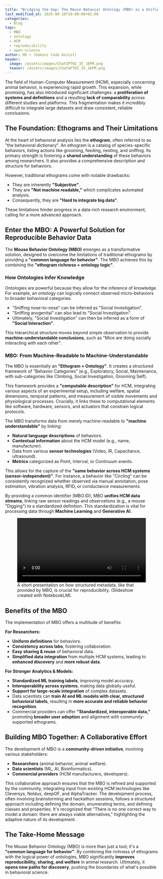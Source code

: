 ```yaml
---
title: "Bridging the Gap: The Mouse Behavior Ontology (MBO) as a Unified Language for Behavioral Research"
last_modified_at: 2025-09-10T10:00:00+02:00
categories:
  - Blog
tags:
  - MBO
  - ontology
  - HCM
  - reproducibility
  - open-science
author: HD + (Gemini Code Assist)
header:
  image: /assets/images/ChatGPT02_35_16PM.png
  teaser: /assets/images/ChatGPT02_35_16PM.png
---
```


The field of Human-Computer Measurement (HCM), especially concerning animal behavior, is experiencing rapid growth. This expansion, while promising, has also introduced significant challenges: a **proliferation of systems and definitions** and a resulting **lack of comparability** across different studies and platforms. This fragmentation makes it incredibly difficult to integrate large datasets and draw consistent, reliable conclusions.

## The Foundation: Ethograms and Their Limitations

At the heart of behavioral analysis lies the **ethogram**, often referred to as "the behavioral dictionary". An ethogram is a catalog of species-specific behaviors, listing actions like grooming, feeding, nesting, and sniffing. Its primary strength is fostering a **shared understanding** of these behaviors among researchers. It also provides a comprehensive description and structure for behaviors.

However, traditional ethograms come with notable drawbacks:
*   They are inherently **"Subjective"**.
*   They are **"Not machine readable,"** which complicates automated analysis.
*   Consequently, they are **"Hard to integrate big data"**.

These limitations hinder progress in a data-rich research environment, calling for a more advanced approach.

## Enter the MBO: A Powerful Solution for Reproducible Behavior Data

The **Mouse Behavior Ontology (MBO)** emerges as a transformative solution, designed to overcome the limitations of traditional ethograms by providing a **"common language for behavior"**. The MBO achieves this by combining the **"ethogram richness + ontology logic"**.

### How Ontologies Infer Knowledge

Ontologies are powerful because they allow for the inference of knowledge. For example, an ontology can logically connect observed micro-behaviors to broader behavioral categories:
*   "Sniffing nose-to-nose" can be inferred as "Social Investigation".
*   "Sniffing anogenital" can also lead to "Social Investigation".
*   Ultimately, "Social Investigation" can then be inferred as a form of **"Social Interaction"**.

This hierarchical structure moves beyond simple observation to provide **machine-understandable conclusions**, such as "Mice are doing socially interacting with each other".

### MBO: From Machine-Readable to Machine-Understandable

The MBO is essentially an **"Ethogram + Ontology"**. It creates a structured framework of "Behavior Categories" (e.g., Exploratory, Social, Maintenance, with sub-categories like Climbing, Social Investigation, Grooming Self).

This framework provides a **"computable description"** for HCM, integrating various aspects of an experimental setup, including welfare, spatial dimensions, temporal patterns, and measurement of visible movements and physiological processes. Crucially, it links these to computational elements like software, hardware, sensors, and actuators that constrain logical protocols.

The MBO transforms data from merely machine-readable to **"machine understandable"** by linking:
*   **Natural language descriptions** of behaviors.
*   **Contextual information** about the HCM model (e.g., name, manufacturer).
*   Data from various **sensor technologies** (Video, IR, Capacitance, ultrasound).
*   **Metrics** categorized as Point, Interval, or Continuum events.

This allows for the capture of the **"same behavior across HCM systems (sensor-independent)"**. For instance, a behavior like "Circling" can be consistently recognized whether observed via manual annotation, pose estimation, vibration analysis, RFID, or conductance measurements.

By providing a common identifier (MBO:ID), MBO **unifies HCM data streams**, linking raw sensor readings and observations (e.g., a mouse "Digging") to a standardized definition. This standardization is vital for processing data through **Machine Learning** and **Generative AI**.

<figure>
  <video width="100%" controls>
    <source src="/assets/videos/A_Common_Language_for_Science.mp4" type="video/mp4">
    Your browser does not support the video tag.
  </video>
  <figcaption>A short presentation on how structured metadata, like that provided by MBO, is crucial for reproducibility. (Slideshow created with NotebookLM).</figcaption>
</figure>

## Benefits of the MBO

The implementation of MBO offers a multitude of benefits:

**For Researchers:**
*   **Uniform definitions** for behaviors.
*   **Consistency across labs**, fostering collaboration.
*   **Easy sharing & reuse** of behavioral data.
*   **Simplified data integration** from multiple HCM systems, leading to **enhanced discovery** and **more robust data**.

**For Stronger Analytics & Models:**
*   **Standardized ML training labels**, improving model accuracy.
*   **Interoperability across systems**, making data globally useful.
*   **Support for large-scale integration** of complex datasets.
*   Data scientists can **train AI and ML models with clear, structured behavioral labels**, resulting in **more accurate and reliable behavior recognition**.
*   Commercial providers can offer **"Standardized, interoperable data,"** promoting **broader user adoption** and alignment with community-supported ethograms.

## Building MBO Together: A Collaborative Effort

The development of MBO is a **community-driven initiative**, involving various stakeholders:
*   **Researchers** (animal behavior, animal welfare).
*   **Data scientists** (ML, AI, Bioinformatics).
*   **Commercial providers** (HCM manufacturers, developers).

This collaborative approach ensures that the MBO is refined and supported by the community, integrating input from existing HCM technologies like Cleversys, Noldus, deepOF, and AlphaTracker. The development process, often involving brainstorming and hackathon sessions, follows a structured approach including defining the domain, enumerating terms, and defining classes and properties. It's recognized that "There is no one correct way to model a domain: there are always viable alternatives," highlighting the adaptive nature of its development.

## The Take-Home Message

The Mouse Behavior Ontology (MBO) is more than just a tool; it's a **"common language for behavior"**. By combining the richness of ethograms with the logical power of ontologies, MBO significantly **improves reproducibility, sharing, and welfare** in animal research. Ultimately, it **opens new paths for discovery**, pushing the boundaries of what's possible in behavioral science.